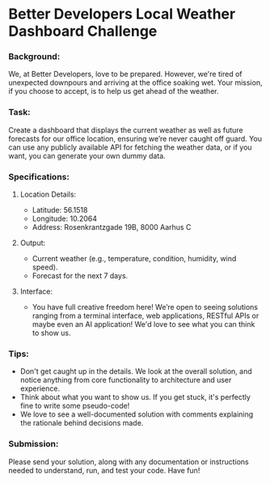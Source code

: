 # Better Developers Local Weather Dashboard Challenge

### Background:

We, at Better Developers, love to be prepared. However, we're tired of unexpected downpours and arriving at the office soaking wet. Your mission, if you choose to accept, is to help us get ahead of the weather.

### Task:

Create a dashboard that displays the current weather as well as future forecasts for our office location, ensuring we’re never caught off guard. You can use any publicly available API for fetching the weather data, or if you want, you can generate your own dummy data.

### Specifications:

1. Location Details:

   - Latitude: 56.1518
   - Longitude: 10.2064
   - Address: Rosenkrantzgade 19B, 8000 Aarhus C

2. Output:

   - Current weather (e.g., temperature, condition, humidity, wind speed).
   - Forecast for the next 7 days.

3. Interface:
   - You have full creative freedom here! We’re open to seeing solutions ranging from a terminal interface, web applications, RESTful APIs or maybe even an AI application! We'd love to see what you can think to show us.

### Tips:

- Don't get caught up in the details. We look at the overall solution, and notice anything from core functionality to architecture and user experience.
- Think about what you want to show us. If you get stuck, it's perfectly fine to write some pseudo-code!
- We love to see a well-documented solution with comments explaining the rationale behind decisions made.

### Submission:

Please send your solution, along with any documentation or instructions needed to understand, run, and test your code. Have fun!
